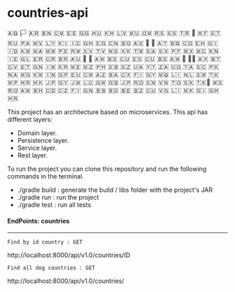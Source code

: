 # countries-api
🇦🇶 🏳 🇦🇷 🇧🇳 🇨🇲 🇪🇪 🇬🇬 🇭🇺 🇰🇭 🇱🇻 🇲🇺 🇴🇲 🇷🇸 🇸🇸 🇹🇷 🏴󠁧󠁢󠁷󠁬󠁳󠁿 🇼🇫 🇸🇹 🇷🇺 🇵🇦 🇲🇻 🇱🇾 🇰🇮 🇮🇨 🇬🇭 🇪🇬 🇨🇳 🇧🇴 🇦🇸 🏴 🏁 🇦🇹 🇧🇶 🇨🇴 🇪🇭 🇬🇮 🇮🇩 🇰🇲 🇲🇦 🇲🇼 🇵🇪 🇷🇼 🇸🇻 🇹🇻 🇼🇸 🇽🇰 🇹🇼 🇸🇦 🇸🇽 🇵🇫 🇲🇽 🇲🇨 🇰🇳 🇮🇪 🇬🇱 🇪🇷 🇨🇷 🇧🇷 🇦🇺 🚩 🎌 🇦🇼 🇧🇸 🇨🇺 🇪🇸 🇨🇺 🇧🇸 🇦🇼 🎌 🏴‍☠️ 🇦🇽 🇧🇹 🇨🇻 🇪🇹 🇬🇳 🇮🇲 🇰🇷 🇲🇪 🇲🇿 🇵🇭 🇸🇧 🇸🇿 🇺🇦 🇾🇹 🇿🇦 🇺🇬 🇹🇦 🇸🇨 🇵🇰 🇳🇦 🇲🇬 🇰🇼 🇮🇳 🇬🇵 🇪🇺 🇨🇼 🇦🇿 🇧🇦 🇨🇽 🇫🇮 🇬🇾 🇲🇶 🇱🇮 🇳🇱 🇸🇲 🇹🇰 🇲🇵 🇭🇷 🇭🇰 🇯🇵 🇬🇾 🇯🇲 🇱🇨 🇬🇼 🇬🇧 🇯🇵 🇷🇴 🇸🇲 🇻🇳 🇹🇴 🇸🇰 🇹🇰🏴󠁧󠁢󠁷󠁬󠁳󠁿 🇼🇸  🇷🇴 🇦🇲 🇧🇭 🇨🇩 🇨🇿 🇫🇮 🇬🇳 🇧🇧 🇧🇩 🇧🇪 🇧🇿 🇨🇺 🇻🇬 🇱🇮 🇲🇰 🇬🇮 🇬🇭 🇭🇷


This project has an architecture based on microservices. This api has different layers: 

- Domain layer.
- Persistence layer.
- Service layer.
- Rest layer.  

To run the project you can clone this repository and run the following commands in the terminal.  

 - ./gradle build : generate the build / libs folder with the project's JAR
 - ./gradle run : run the project
 - ./gradle test : run all tests
 
 #### EndPoints: countries 

--- 

    Find by id country : GET

 http://localhost:8000/api/v1.0/countries/ID

    Find all dog countries : GET

http://localhost:8000/api/v1.0/countries/ 


